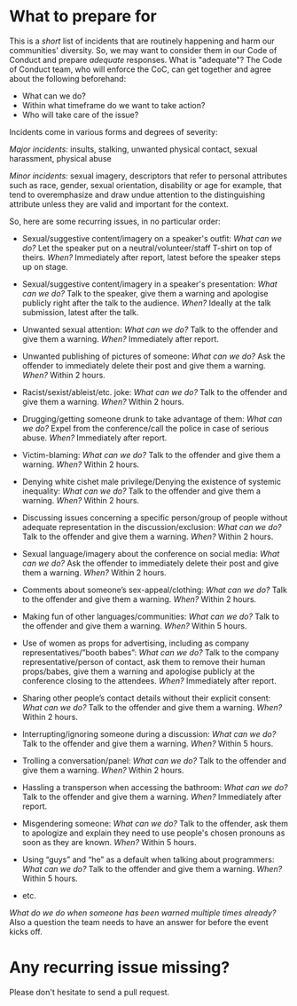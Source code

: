 # What to prepare for

This is a *short* list of incidents that are routinely happening and harm our communities' diversity. So, we may want to consider them in our Code of Conduct and prepare *adequate* responses.
What is "adequate"? The Code of Conduct team, who will enforce the CoC, can get together and agree about the following beforehand:
- What can we do?
- Within what timeframe do we want to take action?
- Who will take care of the issue?

Incidents come in various forms and degrees of severity:

*Major incidents:*
insults, stalking, unwanted physical contact, sexual harassment, physical abuse

*Minor incidents:* 
sexual imagery, descriptors that refer to personal attributes such as race, gender, sexual orientation, disability or age for example, that tend to overemphasize and draw undue attention to the distinguishing attribute unless they are valid and important for the context.


So, here are some recurring issues, in no particular order:

- Sexual/suggestive content/imagery on a speaker's outfit:
*What can we do?* Let the speaker put on a neutral/volunteer/staff T-shirt on top of theirs.
*When?* Immediately after report, latest before the speaker steps up on stage.

- Sexual/suggestive content/imagery in a speaker's presentation:
*What can we do?* Talk to the speaker, give them a warning and apologise publicly right after the talk to the audience.
*When?* Ideally at the talk submission, latest after the talk.

- Unwanted sexual attention:
*What can we do?* Talk to the offender and give them a warning.
*When?* Immediately after report.

- Unwanted publishing of pictures of someone:
*What can we do?* Ask the offender to immediately delete their post and give them a warning.
*When?* Within 2 hours.

- Racist/sexist/ableist/etc. joke:
*What can we do?* Talk to the offender and give them a warning.
*When?* Within 2 hours.

- Drugging/getting someone drunk to take advantage of them:
*What can we do?* Expel from the conference/call the police in case of serious abuse.
*When?* Immediately after report.

- Victim-blaming:
*What can we do?* Talk to the offender and give them a warning.
*When?* Within 2 hours.

- Denying white cishet male privilege/Denying the existence of systemic inequality:
*What can we do?* Talk to the offender and give them a warning.
*When?* Within 2 hours.

- Discussing issues concerning a specific person/group of people without adequate representation in the discussion/exclusion:
*What can we do?* Talk to the offender and give them a warning.
*When?* Within 2 hours.

- Sexual language/imagery about the conference on social media:
*What can we do?* Ask the offender to immediately delete their post and give them a warning.
*When?* Within 2 hours.

- Comments about someone’s sex-appeal/clothing:
*What can we do?* Talk to the offender and give them a warning.
*When?* Within 2 hours.

- Making fun of other languages/communities:
*What can we do?* Talk to the offender and give them a warning.
*When?* Within 5 hours.

- Use of women as props for advertising, including as company representatives/”booth babes”:
*What can we do?* Talk to the company representative/person of contact, ask them to remove their human props/babes, give them a warning and apologise publicly at the conference closing to the attendees.
*When?* Immediately after report.

- Sharing other people’s contact details without their explicit consent:
*What can we do?* Talk to the offender and give them a warning.
*When?* Within 2 hours.

- Interrupting/ignoring someone during a discussion:
*What can we do?* Talk to the offender and give them a warning.
*When?* Within 5 hours.

- Trolling a conversation/panel:
*What can we do?* Talk to the offender and give them a warning.
*When?* Within 2 hours.

- Hassling a transperson when accessing the bathroom:
*What can we do?* Talk to the offender and give them a warning.
*When?* Immediately after report.

- Misgendering someone:
*What can we do?* Talk to the offender, ask them to apologize and explain they need to use people's chosen pronouns as soon as they are known.
*When?* Within 5 hours.

- Using “guys” and “he” as a default when talking about programmers:
*What can we do?* Talk to the offender and give them a warning.
*When?* Within 5 hours.

- etc.

*What do we do when someone has been warned multiple times already?*
Also a question the team needs to have an answer for before the event kicks off.

# Any recurring issue missing?
Please don't hesitate to send a pull request.

